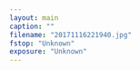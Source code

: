 ```yaml
---
layout: main
caption: ""
filename: "20171116221940.jpg"
fstop: "Unknown"
exposure: "Unknown"
---
```

